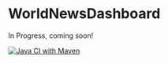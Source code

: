 # WorldNewsDashboard
In Progress, coming soon!

[![Java CI with Maven](https://github.com/itsreddy/WorldNewsDashboard/actions/workflows/maven.yml/badge.svg)](https://github.com/itsreddy/WorldNewsDashboard/actions/workflows/maven.yml)
